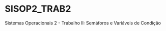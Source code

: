 SISOP2_TRAB2
============

Sistemas Operacionais 2 - Trabalho II: Semáforos e Variáveis de Condição


